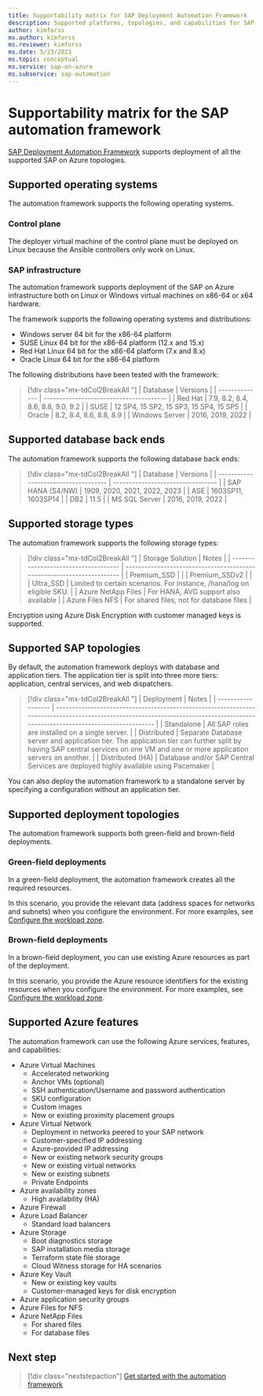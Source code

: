 ```yaml
---
title: Supportability matrix for SAP Deployment Automation Framework
description: Supported platforms, topologies, and capabilities for SAP Deployment Automation Framework.
author: kimforss
ms.author: kimforss
ms.reviewer: kimforss
ms.date: 5/23/2023
ms.topic: conceptual
ms.service: sap-on-azure
ms.subservice: sap-automation
---
```


# Supportability matrix for the SAP automation framework

[SAP Deployment Automation Framework](deployment-framework.md) supports deployment of all the supported SAP on Azure topologies.

## Supported operating systems

The automation framework supports the following operating systems.

### Control plane

The deployer virtual machine of the control plane must be deployed on Linux because the Ansible controllers only work on Linux.

### SAP infrastructure

The automation framework supports deployment of the SAP on Azure infrastructure both on Linux or Windows virtual machines on x86-64 or x64 hardware.

The framework supports the following operating systems and distributions:

- Windows server 64 bit for the x86-64 platform
- SUSE Linux 64 bit for the x86-64 platform (12.x and 15.x)
- Red Hat Linux 64 bit for the x86-64 platform (7.x and 8.x)
- Oracle Linux 64 bit for the x86-64 platform

The following distributions have been tested with the framework:


> [!div class="mx-tdCol2BreakAll "]
> | Database       | Versions                                | 
> | -------------- | --------------------------------------- | 
> | Red Hat        | 7.9, 8.2, 8.4, 8.6, 8.8, 9.0, 9.2       |
> | SUSE           | 12 SP4, 15 SP2, 15 SP3, 15 SP4, 15 SP5  |
> | Oracle         | 8.2, 8.4, 8.6, 8.8, 8.9                 |
> | Windows Server | 2016, 2019, 2022                        |


## Supported database back ends

The automation framework supports the following database back ends:

> [!div class="mx-tdCol2BreakAll "]
> | Database                             | Versions                          | 
> | ------------------------------------ | --------------------------------- | 
> | SAP HANA (S4/NW)                     | 1909, 2020, 2021, 2022, 2023      |
> | ASE                                  | 1603SP11, 1603SP14                |
> | DB2                                  | 11.5                              |
> | MS SQL Server                        | 2016, 2019, 2022                  |


## Supported storage types

The automation framework supports the following storage types:

> [!div class="mx-tdCol2BreakAll "]
> | Storage Solution                     | Notes                                                                  | 
> | ------------------------------------ | ---------------------------------------------------------------------- | 
> | Premium_SSD                          |                                                                        |
> | Premium_SSDv2                        |                                                                        |
> | Ultra_SSD                            | Limited to certain scenarios. For instance, /hana/log on eligible SKU. |
> | Azure NetApp Files                   | For HANA, AVG support also available                                   |
> | Azure Files NFS                      | For shared files, not for database files                               |

Encryption using Azure Disk Encryption with customer managed keys is supported.

## Supported SAP topologies

By default, the automation framework deploys with database and application tiers. The application tier is split into three more tiers: application, central services, and web dispatchers.


> [!div class="mx-tdCol2BreakAll "]
> | Deployment         | Notes                                                                                                                                                                           | 
> | ------------------ | ------------------------------------------------------------------------------------------------------------------------------------------------------------------------------- | 
> | Standalone         | All SAP roles are installed on a single server.                                                                                                                                 |
> | Distributed        | Separate Database server and application tier. The application tier can further split by having SAP central services on one VM and one or more application servers on another.  |
> | Distributed (HA)   | Database and/or SAP Central Services are deployed highly available using Pacemaker                                                                                              |


You can also deploy the automation framework to a standalone server by specifying a configuration without an application tier.

## Supported deployment topologies

The automation framework supports both green-field and brown-field deployments.

### Green-field deployments

In a green-field deployment, the automation framework creates all the required resources.

In this scenario, you provide the relevant data (address spaces for networks and subnets) when you configure the environment. For more examples, see [Configure the workload zone](configure-workload-zone.md).

### Brown-field deployments
In a brown-field deployment, you can use existing Azure resources as part of the deployment.

In this scenario, you provide the Azure resource identifiers for the existing resources when you configure the environment. For more examples, see [Configure the workload zone](configure-workload-zone.md).

## Supported Azure features

The automation framework can use the following Azure services, features, and capabilities:

- Azure Virtual Machines
    - Accelerated networking
    - Anchor VMs (optional)
    - SSH authentication/Username and password authentication
    - SKU configuration
    - Custom images
    - New or existing proximity placement groups
- Azure Virtual Network
    - Deployment in networks peered to your SAP network
    - Customer-specified IP addressing
    - Azure-provided IP addressing
    - New or existing network security groups
    - New or existing virtual networks
    - New or existing subnets
    - Private Endpoints
- Azure availability zones
    - High availability (HA)
- Azure Firewall
- Azure Load Balancer
    - Standard load balancers
- Azure Storage
    - Boot diagnostics storage
    - SAP installation media storage
    - Terraform state file storage
    - Cloud Witness storage for HA scenarios
- Azure Key Vault
    - New or existing key vaults
    - Customer-managed keys for disk encryption
- Azure application security groups
- Azure Files for NFS
- Azure NetApp Files
    - For shared files
    - For database files


## Next step

> [!div class="nextstepaction"]
> [Get started with the automation framework](get-started.md)
